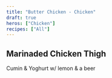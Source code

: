 ```yaml
---
title: "Butter Chicken - Chicken"
draft: true
heros: ["Chicken"]
recipes: ["All"]
---
```


## Marinaded Chicken Thigh

Cumin & Yoghurt w/ lemon & a beer